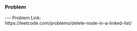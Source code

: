 <h3>Problem</h3>
---
Problem Link:<br/>
https://leetcode.com/problems/delete-node-in-a-linked-list/
